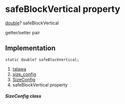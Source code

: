 
<div>

# safeBlockVertical property

</div>


[double](https://api.flutter.dev/flutter/dart-core/double-class.html)?
safeBlockVertical


getter/setter pair




## Implementation

``` language-dart
static double? safeBlockVertical;
```







1.  [talawa](../../index.html)
2.  [size_config](../../services_size_config/)
3.  [SizeConfig](../../services_size_config/SizeConfig-class.html)
4.  safeBlockVertical property

##### SizeConfig class







